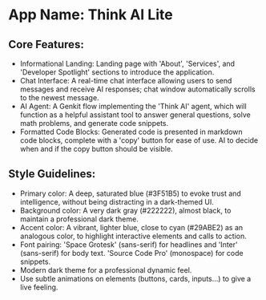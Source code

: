 # **App Name**: Think AI Lite

## Core Features:

- Informational Landing: Landing page with 'About', 'Services', and 'Developer Spotlight' sections to introduce the application.
- Chat Interface: A real-time chat interface allowing users to send messages and receive AI responses; chat window automatically scrolls to the newest message.
- AI Agent: A Genkit flow implementing the 'Think AI' agent, which will function as a helpful assistant tool to answer general questions, solve math problems, and generate code snippets.
- Formatted Code Blocks: Generated code is presented in markdown code blocks, complete with a 'copy' button for ease of use. AI to decide when and if the copy button should be visible.

## Style Guidelines:

- Primary color: A deep, saturated blue (#3F51B5) to evoke trust and intelligence, without being distracting in a dark-themed UI.
- Background color: A very dark gray (#222222), almost black, to maintain a professional dark theme.
- Accent color: A vibrant, lighter blue, close to cyan (#29ABE2) as an analogous color, to highlight interactive elements and calls to action.
- Font pairing: 'Space Grotesk' (sans-serif) for headlines and 'Inter' (sans-serif) for body text. 'Source Code Pro' (monospace) for code snippets.
- Modern dark theme for a professional dynamic feel.
- Use subtle animations on elements (buttons, cards, inputs...) to give a live feeling.